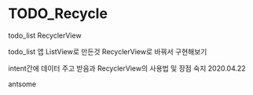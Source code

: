 # TODO_Recycle

todo_list RecyclerView

todo_list 앱 ListView로 만든것 RecyclerView로 바꿔서 구현해보기 

intent간에 데이터 주고 받음과 RecyclerView의 사용법 및 장점 숙지
2020.04.22

   antsome
